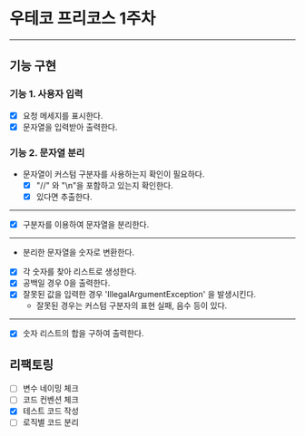 

우테코 프리코스 1주차
=
---
## 기능 구현
### 기능 1. 사용자 입력
-[x] 요청 메세지를 표시한다.
-[x] 문자열을 입력받아 출력한다.

### 기능 2. 문자열 분리
* 문자열이 커스텀 구분자를 사용하는지 확인이 필요하다.
  -[x] "//" 와 "\n"을 포함하고 있는지 확인한다.
  -[x] 있다면 추출한다.
---
-[x] 구분자를 이용하여 문자열을 분리한다.
---
* 분리한 문자열을 숫자로 변환한다.
-[x] 각 숫자를 찾아 리스트로 생성한다.
-[x] 공백일 경우 0을 출력한다.
-[x] 잘못된 값을 입력한 경우 'IllegalArgumentException' 을 발생시킨다.
    * 잘못된 경우는 커스텀 구분자의 표현 실패, 음수 등이 있다.
---
- [x] 숫자 리스트의 합을 구하여 출력한다.

## 리팩토링 
- [ ] 변수 네이밍 체크
- [ ] 코드 컨벤션 체크
- [x] 테스트 코드 작성
- [ ] 로직별 코드 분리
